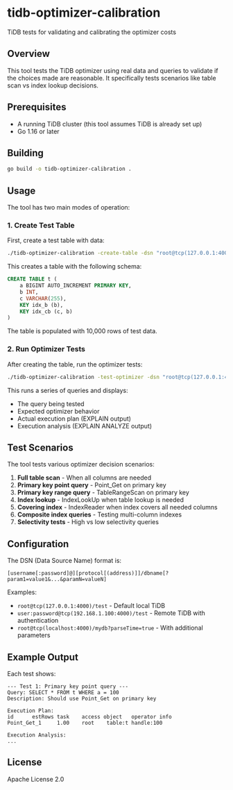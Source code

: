 # tidb-optimizer-calibration

TiDB tests for validating and calibrating the optimizer costs

## Overview

This tool tests the TiDB optimizer using real data and queries to validate if the choices made are reasonable. It specifically tests scenarios like table scan vs index lookup decisions.

## Prerequisites

- A running TiDB cluster (this tool assumes TiDB is already set up)
- Go 1.16 or later

## Building

```bash
go build -o tidb-optimizer-calibration .
```

## Usage

The tool has two main modes of operation:

### 1. Create Test Table

First, create a test table with data:

```bash
./tidb-optimizer-calibration -create-table -dsn "root@tcp(127.0.0.1:4000)/test"
```

This creates a table with the following schema:
```sql
CREATE TABLE t (
    a BIGINT AUTO_INCREMENT PRIMARY KEY,
    b INT,
    c VARCHAR(255),
    KEY idx_b (b),
    KEY idx_cb (c, b)
)
```

The table is populated with 10,000 rows of test data.

### 2. Run Optimizer Tests

After creating the table, run the optimizer tests:

```bash
./tidb-optimizer-calibration -test-optimizer -dsn "root@tcp(127.0.0.1:4000)/test"
```

This runs a series of queries and displays:
- The query being tested
- Expected optimizer behavior
- Actual execution plan (EXPLAIN output)
- Execution analysis (EXPLAIN ANALYZE output)

## Test Scenarios

The tool tests various optimizer decision scenarios:

1. **Full table scan** - When all columns are needed
2. **Primary key point query** - Point_Get on primary key
3. **Primary key range query** - TableRangeScan on primary key
4. **Index lookup** - IndexLookUp when table lookup is needed
5. **Covering index** - IndexReader when index covers all needed columns
6. **Composite index queries** - Testing multi-column indexes
7. **Selectivity tests** - High vs low selectivity queries

## Configuration

The DSN (Data Source Name) format is:

```
[username[:password]@][protocol[(address)]]/dbname[?param1=value1&...&paramN=valueN]
```

Examples:
- `root@tcp(127.0.0.1:4000)/test` - Default local TiDB
- `user:password@tcp(192.168.1.100:4000)/test` - Remote TiDB with authentication
- `root@tcp(localhost:4000)/mydb?parseTime=true` - With additional parameters

## Example Output

Each test shows:
```
--- Test 1: Primary key point query ---
Query: SELECT * FROM t WHERE a = 100
Description: Should use Point_Get on primary key

Execution Plan:
id      estRows task    access object   operator info
Point_Get_1     1.00    root    table:t handle:100

Execution Analysis:
...
```

## License

Apache License 2.0
